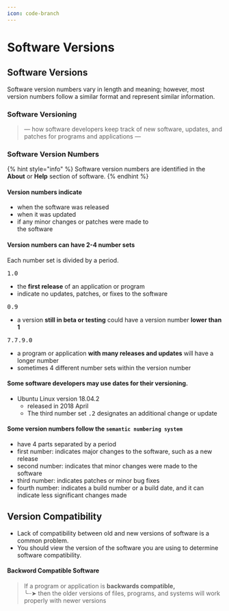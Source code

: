 ```yaml
---
icon: code-branch
---
```


# Software Versions

## Software Versions

Software version numbers vary in length and meaning; however, most version numbers follow a similar format and represent similar information.&#x20;



### Software Versioning

> — how software developers keep track of new software, updates, and patches for programs and applications —&#x20;



### Software Version Numbers

{% hint style="info" %}
Software version numbers are identified in the **About** or **Help** section of software.
{% endhint %}

#### Version numbers indicate&#x20;

* when the software was released
* when it was updated&#x20;
* if any minor changes or patches were made to\
  the software

#### Version numbers can have 2-4 number sets

Each number set is divided by a period.&#x20;

<kbd>1.0</kbd>

* the **first release** of an application or program
* indicate no updates, patches, or fixes to the software

<kbd>0.9</kbd>

* a version **still in beta or testing** could have a version number **lower than 1**

<kbd>7.7.9.0</kbd>

* a program or application **with many releases and updates** will have a longer number
* sometimes 4 different number sets within the version number&#x20;

#### Some software developers may use dates for their versioning.&#x20;

* Ubuntu Linux version 18.04.2
  * released in 2018 April
  * The third number set <kbd>.2</kbd> designates an additional change or update

#### Some version numbers follow the `semantic numbering system` &#x20;

* have 4 parts separated by a period
* first number: indicates major changes to the software, such as a new release
* second number: indicates that minor changes were made to the software&#x20;
* third number: indicates patches or minor bug fixes
* fourth number: indicates a build number or a build date, and it can indicate less significant changes made



## Version Compatibility

* Lack of compatibility between old and new versions of software is a common problem.&#x20;
* You should view the version of the software you are using to determine software compatibility.



#### Backword Compatible Software

> If a program or application is **backwards compatible,**\
> ╰┈➤ then the older versions of files, programs, and systems will work properly with newer versions

